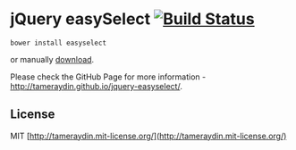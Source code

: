 jQuery easySelect [![Build Status](http://img.shields.io/travis/tameraydin/jquery-easyselect/master.svg?style=flat-square)](https://travis-ci.org/tameraydin/jquery-easyselect)
=================

```console
bower install easyselect
```
or manually [download](https://github.com/tameraydin/jquery-easyselect/archive/master.zip).

Please check the GitHub Page for more information - http://tameraydin.github.io/jquery-easyselect/.

## License

MIT [http://tameraydin.mit-license.org/](http://tameraydin.mit-license.org/)
